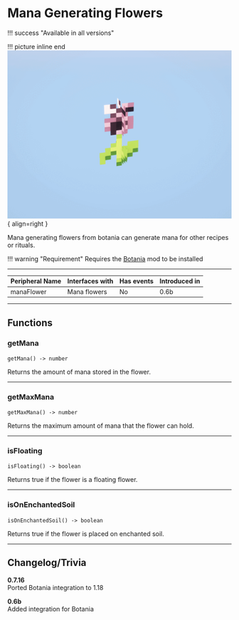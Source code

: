 # Mana Generating Flowers

!!! success "Available in all versions"

!!! picture inline end
    ![!Images of the Flower blocks](/../assets/images/previews/botania_flowers.gif){ align=right }

Mana generating flowers from botania can generate mana for other recipes or rituals.

!!! warning "Requirement"
    Requires the [Botania](https://www.curseforge.com/minecraft/mc-mods/botania) mod to be installed

<p class="picture-spacing" style="--ps:1.9rem;"></p>

---

<center>

| Peripheral Name | Interfaces with | Has events | Introduced in |
| --------------- | --------------- | ---------- | ------------- |
| manaFlower      | Mana flowers    | No         | 0.6b          |

</center>

---

## Functions

### getMana
```
getMana() -> number
```
Returns the amount of mana stored in the flower.

---

### getMaxMana
```
getMaxMana() -> number
```
Returns the maximum amount of mana that the flower can hold.

---

### isFloating
```
isFloating() -> boolean
```
Returns true if the flower is a floating flower.

---

### isOnEnchantedSoil
```
isOnEnchantedSoil() -> boolean
```
Returns true if the flower is placed on enchanted soil.

---

## Changelog/Trivia

**0.7.16**  
Ported Botania integration to 1.18

**0.6b**  
Added integration for Botania
